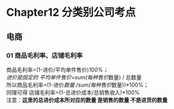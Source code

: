 # Chapter12 分类别公司考点
## 电商
### 01 商品毛利率、店铺毛利率
商品毛利率=(1-进价/平均单件售价)*100%；  
进价是固定的 平均单件售价=sum(每种售价*数量) / 总数量  
所以商品毛利率=(1-进价*数量 /sum(每种售价*数量))*100%；   
同理可得 店铺毛利率=(1-总进价成本/总销售收入)*100%  
注意：**这里的总进价成本所对应的数量 是销售的数量 不是进货的数量**

